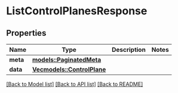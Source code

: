 # ListControlPlanesResponse

## Properties

Name | Type | Description | Notes
------------ | ------------- | ------------- | -------------
**meta** | [**models::PaginatedMeta**](PaginatedMeta.md) |  | 
**data** | [**Vec<models::ControlPlane>**](ControlPlane.md) |  | 

[[Back to Model list]](../README.md#documentation-for-models) [[Back to API list]](../README.md#documentation-for-api-endpoints) [[Back to README]](../README.md)


